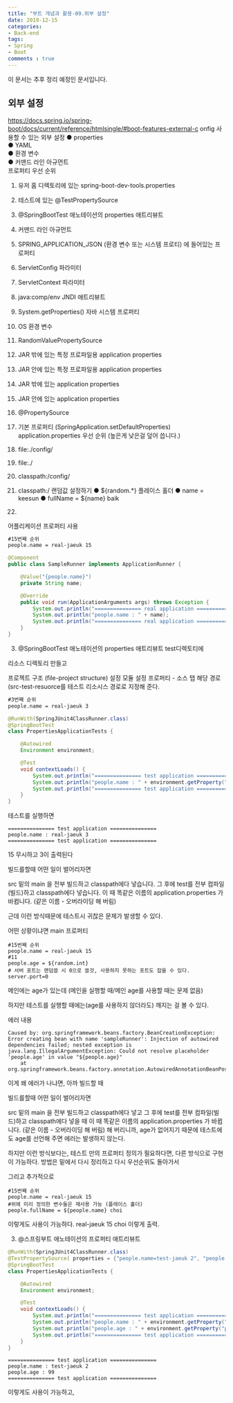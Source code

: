 ```yaml
---
title: "부트 개념과 활용-09.외부 설정"
date: 2019-12-15
categories:
- Back-end
tags:
- Spring 
- Boot
comments : true
---
```


이 문서는 추후 정리 예정인 문서입니다.

## 외부 설정

https://docs.spring.io/spring-boot/docs/current/reference/htmlsingle/#boot-features-external-c
onfig
사용할 수 있는 외부 설정 
● properties        
● YAML      
● 환경 변수     
● 커맨드 라인 아규먼트     
프로퍼티 우선 순위
1. 유저 홈 디렉토리에 있는 spring-boot-dev-tools.properties
2. 테스트에 있는 @TestPropertySource
3. @SpringBootTest 애노테이션의 properties 애트리뷰트
4. 커맨드 라인 아규먼트
5. SPRING_APPLICATION_JSON (환경 변수 또는 시스템 프로티) 에 들어있는
프로퍼티
6. ServletConfig 파라미터
7. ServletContext 파라미터
8. java:comp/env JNDI 애트리뷰트
9. System.getProperties() 자바 시스템 프로퍼티
10. OS 환경 변수
11. RandomValuePropertySource
12. JAR 밖에 있는 특정 프로파일용 application properties
13. JAR 안에 있는 특정 프로파일용 application properties
14. JAR 밖에 있는 application properties
15. JAR 안에 있는 application properties
16. @PropertySource
17. 기본 프로퍼티 (SpringApplication.setDefaultProperties)
application.properties 우선 순위 (높은게 낮은걸 덮어 씁니다.)
1. file:./config/
2. file:./
3. classpath:/config/
4. classpath:/
랜덤값 설정하기
● ${random.*}
플레이스 홀더
● name = keesun
● fullName = ${name} baik





15.
어플리케이션 프로퍼티 사용
~~~xml
#15번째 순위
people.name = real-jaeuk 15
~~~
~~~java
@Component
public class SampleRunner implements ApplicationRunner {

    @Value("{people.name}")
    private String name;

    @Override
    public void run(ApplicationArguments args) throws Exception {
        System.out.println("=============== real application ===============");
        System.out.println("people.name : " + name);
        System.out.println("=============== real application ===============");
    }
}
~~~

3. @SpringBootTest 애노테이션의 properties 애트리뷰트
test디렉토티에

리소스 디렉토리 만들고

프로젝트 구조 (file-project structure) 설정
모듈 설정
프로퍼티 - 소스 탭
해당 경로 (src-test-resuorce를 테스트 리소시스 경로로 지정해 준다.

~~~xml
#3번째 순위
people.name = real-jaeuk 3
~~~
~~~java
@RunWith(SpringJUnit4ClassRunner.class)
@SpringBootTest
class PropertiesApplicationTests {

    @Autowired
    Environment environment;

    @Test
    void contextLoads() {
        System.out.println("=============== test application ===============");
        System.out.println("people.name : " + environment.getProperty("people.name"));
        System.out.println("=============== test application ===============");
    }
}
~~~
테스트를 실행하면
~~~
=============== test application ===============
people.name : real-jaeuk 3
=============== test application ===============
~~~
15 무시하고 3이 출력된다

빌드를할때 어떤 일이 벌어리자면

src 밑의 main 을 전부 빌드하고 classpath에다 넣습니다.
그 후에 test를 전부 컴파일(빌드)하고 classpath에다 넣습니다.
이 때 똑같은 이름의 application.properties 가 바뀝니다. (같은 이름 - 오버라이딩 해 버림)

근데 이런 방식때문에 테스트시 귀찮은 문제가 발생할 수 있다.

어떤 상황이냐면 
main 프로퍼티
~~~
#15번째 순위
people.name = real-jaeuk 15 
#11
people.age = ${random.int}
# 서버 포트는 랜덤쓸 시 0으로 쓸것, 사용하지 못하는 포트도 잡을 수 있다.
server.port=0
~~~
메인에는 age가 있는데 (메인을 실행할 때/메인 age를 사용할 때는 문제 없음)

하지만 테스트를 실행할 때에는(age를 사용하지 않더라도) 깨지는 걸 볼 수 있다.

에러 내용
~~~
Caused by: org.springframework.beans.factory.BeanCreationException: Error creating bean with name 'sampleRunner': Injection of autowired dependencies failed; nested exception is java.lang.IllegalArgumentException: Could not resolve placeholder 'people.age' in value "${people.age}"
	at org.springframework.beans.factory.annotation.AutowiredAnnotationBeanPostProcessor.postProcessProperties(AutowiredAnnotationBeanPostProcessor.java:405)
~~~

이게 왜 에러가 나냐면, 아까 빌드할 때 

빌드를할때 어떤 일이 벌어리자면

src 밑의 main 을 전부 빌드하고 classpath에다 넣고
그 후에 test를 전부 컴파일(빌드)하고 classpath에다 넣을 때
이 때 똑같은 이름의 application.properties 가 바뀝니다. (같은 이름 - 오버라이딩 해 버림)
해 버리니까, age가 없어지기 때문에 테스트에도 age를 선언해 주면 에러는 발생하지 않는다.



하지만 이런 방식보다는, 
테스트 만의 프로퍼티 정의가 필요하다면, 다른 방식으로 구현이 가능하다. 방법은 밑에서 다시 정리하고 다시 우선순위도 돌아가서 
 

그리고 추가적으로 
~~~
#15번째 순위
people.name = real-jaeuk 15 
#위에 미리 정의한 변수들은 재사용 가능 (플레이스 홀더)
people.fullName = ${people.name} choi
~~~
이렇게도 사용이 가능하다. 
real-jaeuk 15 choi 이렇게 출력.




3. @스프링부트 애노테이션의 프로퍼티 애트리뷰트
~~~java
@RunWith(SpringJUnit4ClassRunner.class)
@TestPropertySource( properties = {"people.name=test-jaeuk 2", "people.age=99"})
@SpringBootTest
class PropertiesApplicationTests {

    @Autowired
    Environment environment;

    @Test
    void contextLoads() {
        System.out.println("=============== test application ===============");
        System.out.println("people.name : " + environment.getProperty("people.name"));
        System.out.println("people.age : " + environment.getProperty("people.age"));
        System.out.println("=============== test application ===============");
    }
}
~~~
~~~
=============== test application ===============
people.name : test-jaeuk 2
people.age : 99
=============== test application ===============
~~~
이렇게도 사용이 가능하고,











